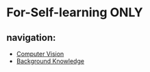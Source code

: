 # For-Self-learning ONLY
## **navigation:**
+ [Computer Vision]()
+ [Background Knowledge](/basic-knowledge)
